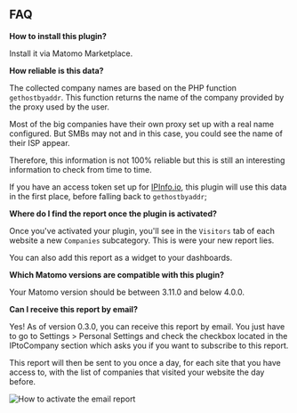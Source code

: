 ## FAQ

__How to install this plugin?__

Install it via Matomo Marketplace.

__How reliable is this data?__

The collected company names are based on the PHP function `gethostbyaddr`. This function returns the name of the company provided by the proxy used by the user.

Most of the big companies have their own proxy set up with a real name configured. But SMBs may not and in this case, you could see the name of their ISP appear.

Therefore, this information is not 100% reliable but this is still an interesting information to check from time to time.

If you have an access token set up for [IPInfo.io](https://ipinfo.io/), this plugin will use this data in the first place, before falling back to `gethostbyaddr`;

__Where do I find the report once the plugin is activated?__

Once you've activated your plugin, you'll see in the `Visitors` tab of each website a new `Companies` subcategory. This is were your new report lies.

You can also add this report as a widget to your dashboards.

__Which Matomo versions are compatible with this plugin?__

Your Matomo version should be between 3.11.0 and below 4.0.0.

__Can I receive this report by email?__

Yes! As of version 0.3.0, you can receive this report by email. You just have to go to Settings > Personal Settings and check the checkbox located in the IPtoCompany section which asks you if you want to subscribe to this report.

This report will then be sent to you once a day, for each site that you have access to, with the list of companies that visited your website the day before.

![How to activate the email report](https://github.com/Romain/Matomo-IP-to-Company/blob/master/screenshots/user-setting-subscribe-to-email-report.png)
